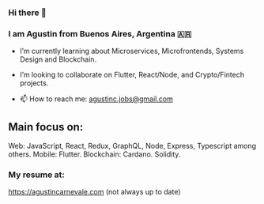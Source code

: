 ### Hi there 👋 
### I am Agustin from Buenos Aires, Argentina 🇦🇷 

- I’m currently learning about Microservices, Microfrontends, Systems Design and Blockchain.
- I’m looking to collaborate on Flutter, React/Node, and Crypto/Fintech projects.

- 📫 How to reach me: agustinc.jobs@gmail.com

## Main focus on: 
Web: JavaScript, React, Redux, GraphQL, Node, Express, Typescript among others.
Mobile: Flutter.
Blockchain: Cardano. Solidity. 

### My resume at:
https://agustincarnevale.com (not always up to date)
